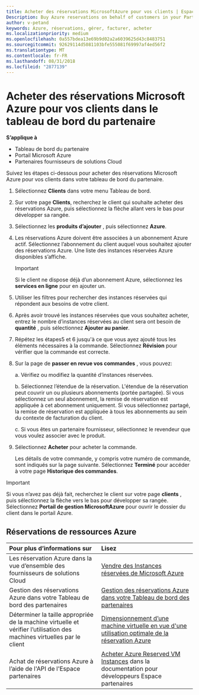 ```yaml
---
title: Acheter des réservations MicrosoftAzure pour vos clients | Espace partenaires
Description: Buy Azure reservations on behalf of customers in your Partner Dashboard.
author: v-petand
keywords: Azure, réservations, gérer, facturer, acheter
ms.localizationpriority: medium
ms.openlocfilehash: 0a557bdea13e69b9d02a2a6039625d43c8483751
ms.sourcegitcommit: 92629114d5081103bfe555081f69997af4ed56f2
ms.translationtype: MT
ms.contentlocale: fr-FR
ms.lasthandoff: 08/31/2018
ms.locfileid: "2877139"
---
```

# <a name="buy-microsoft-azure-reservations-on-behalf-of-your-customers-in-the-partner-dashboard"></a>Acheter des réservations Microsoft Azure pour vos clients dans le tableau de bord du partenaire 

**S’applique à**

-  Tableau de bord du partenaire
-  Portail Microsoft Azure
-  Partenaires fournisseurs de solutions Cloud

Suivez les étapes ci-dessous pour acheter des réservations Microsoft Azure pour vos clients dans votre tableau de bord du partenaire.

1. Sélectionnez **Clients** dans votre menu Tableau de bord.  

2. Sur votre page **Clients**, recherchez le client qui souhaite acheter des réservations Azure, puis sélectionnez la flèche allant vers le bas pour développer sa rangée.  

3. Sélectionnez les **produits d’ajouter** , puis sélectionnez **Azure**. 
    
4. Les réservations Azure doivent être associées à un abonnement Azure actif. Sélectionnez l’abonnement du client auquel vous souhaitez ajouter des réservations Azure. Une liste des instances réservées Azure disponibles s’affiche. 

    >[!IMPORTANT] 
    >Si le client ne dispose déjà d’un abonnement Azure, sélectionnez les **services en ligne** pour en ajouter un. 

5. Utiliser les filtres pour rechercher des instances réservées qui répondent aux besoins de votre client.  

6. Après avoir trouvé les instances réservées que vous souhaitez acheter, entrez le nombre d’instances réservées au client sera ont besoin de **quantité** , puis sélectionnez **Ajouter au panier**.  

7. Répétez les étapes5 et 6 jusqu'à ce que vous ayez ajouté tous les éléments nécessaires à la commande. Sélectionnez **Révision** pour vérifier que la commande est correcte.  

8. Sur la page de **passer en revue vos commandes** , vous pouvez: 

    a. Vérifiez ou modifiez la quantité d’instances réservées.

    b. Sélectionnez l’étendue de la réservation. L'étendue de la réservation peut couvrir un ou plusieurs abonnements (portée partagée). Si vous sélectionnez un seul abonnement, la remise de réservation est appliquée à cet abonnement uniquement. Si vous sélectionnez partagé, la remise de réservation est appliquée à tous les abonnements au sein du contexte de facturation du client. 

    c. Si vous êtes un partenaire fournisseur, sélectionnez le revendeur que vous voulez associer avec le produit.

9. Sélectionnez **Acheter** pour acheter la commande. 

    Les détails de votre commande, y compris votre numéro de commande, sont indiqués sur la page suivante. Sélectionnez **Terminé** pour accéder à votre page **Historique des commandes**. 

>[!IMPORTANT]
>Si vous n’avez pas déjà fait, recherchez le client sur votre page **clients** , puis sélectionnez la flèche vers le bas pour développer sa rangée. Sélectionnez **Portail de gestion MicrosoftAzure** pour ouvrir le dossier du client dans le portail Azure.

## <a name="azure-reservations-resources"></a>Réservations de ressources Azure
|**Pour plus d’informations sur**   |**Lisez**    |
|:-----------------------------|:-----------------|
|Les réservation Azure dans la vue d’ensemble des fournisseurs de solutions Cloud  | [Vendre des Instances réservées de Microsoft Azure](azure-reservations.md) |
|Gestion des réservations Azure dans votre Tableau de bord des partenaires | [Gestion des réservations Azure dans votre Tableau de bord des partenaires](azure-reservations-manage.md)
|Déterminer la taille appropriée de la machine virtuelle et vérifier l’utilisation des machines virtuelles par le client   |[Dimensionnement d’une machine virtuelle en vue d'une utilisation optimale de la réservation Azure](azure-usage.md)   |
|Achat de réservations Azure à l’aide de l'API de l'Espace partenaires | [Acheter Azure Reserved VM Instances](https://docs.microsoft.com/partner-center/develop/purchase-azure-reservations) dans la documentation pour développeurs Espace partenaires

 


 
